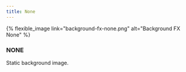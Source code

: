 ```yaml
---
title: None
---
```


{% flexible_image link="background-fx-none.png" alt="Background FX None" %}

### NONE
Static background image.
